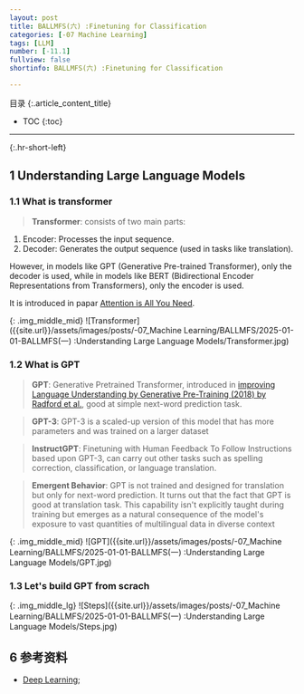 ```yaml
---
layout: post
title: BALLMFS(六) :Finetuning for Classification
categories: [-07 Machine Learning]
tags: [LLM]
number: [-11.1]
fullview: false
shortinfo: BALLMFS(六) :Finetuning for Classification

---
```

目录
{:.article_content_title}


* TOC
{:toc}

---
{:.hr-short-left}

## 1 Understanding Large Language Models ##

### 1.1 What is transformer
> **Transformer**: consists of two main parts:
1. Encoder: Processes the input sequence.
2. Decoder: Generates the output sequence (used in tasks like translation).

However, in models like GPT (Generative Pre-trained Transformer), only the decoder is used, while in models like BERT (Bidirectional Encoder Representations from Transformers), only the encoder is used.

It is introduced in papar [Attention is All You Need](https://arxiv.org/abs/1706.03762).

{: .img_middle_mid}
![Transformer]({{site.url}}/assets/images/posts/-07_Machine Learning/BALLMFS/2025-01-01-BALLMFS(一) :Understanding Large Language Models/Transformer.jpg)


### 1.2 What is GPT

> **GPT**: Generative Pretrained Transformer, introduced in [improving Language Understanding by Generative Pre-Training (2018) by Radford et al.](http://cdn.openai.com/research-covers/language-unsupervised/language_understanding_paper.pdf), good at simple next-word prediction task.

> **GPT-3**: GPT-3 is a scaled-up version of this model that has more parameters and was trained on a larger dataset

> **InstructGPT**: Finetuning with Human Feedback To Follow Instructions based upon GPT-3, can carry out other tasks such as spelling correction, classification, or language translation.

> **Emergent Behavior**: GPT is not trained and designed for translation but only for next-word prediction. It turns out that the fact that GPT is good at translation task. This capability isn't explicitly taught during training but emerges as a natural consequence of the model's exposure to vast quantities of multilingual data in diverse context

{: .img_middle_mid}
![GPT]({{site.url}}/assets/images/posts/-07_Machine Learning/BALLMFS/2025-01-01-BALLMFS(一) :Understanding Large Language Models/GPT.jpg)


### 1.3 Let's build GPT from scrach

{: .img_middle_lg}
![Steps]({{site.url}}/assets/images/posts/-07_Machine Learning/BALLMFS/2025-01-01-BALLMFS(一) :Understanding Large Language Models/Steps.jpg)





## 6 参考资料 ##
- [Deep Learning](https://book.douban.com/subject/26883982/);